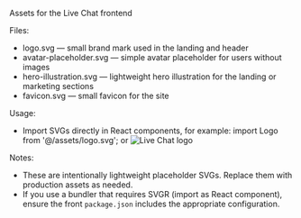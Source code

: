 Assets for the Live Chat frontend

Files:
- logo.svg — small brand mark used in the landing and header
- avatar-placeholder.svg — simple avatar placeholder for users without images
- hero-illustration.svg — lightweight hero illustration for the landing or marketing sections
- favicon.svg — small favicon for the site

Usage:
- Import SVGs directly in React components, for example:
  import Logo from '@/assets/logo.svg';
  or
  <img src="/src/assets/logo.svg" alt="Live Chat logo" />

Notes:
- These are intentionally lightweight placeholder SVGs. Replace them with production assets as needed.
- If you use a bundler that requires SVGR (import as React component), ensure the front `package.json` includes the appropriate configuration.
